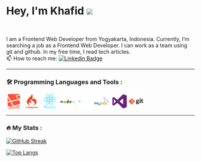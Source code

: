 # Hey, I'm Khafid <img src="https://media.giphy.com/media/hvRJCLFzcasrR4ia7z/giphy.gif" width="30px"/>
<img src="https://komarev.com/ghpvc/?username=khafidme&style=flat-square&color=blue" alt=""/>

I am a Frontend Web Developer from Yogyakarta, Indonesia. Currently, I’m searching a job as a Frontend Web Developer. I can work as a team using git and github. In my free time, I read tech articles.<br>
:mailbox: How to reach me: [![Linkedin Badge](https://img.shields.io/badge/-khafid-blue?style=flat&logo=Linkedin&logoColor=white)](https://id.linkedin.com/in/mkhafid)

---

### :hammer_and_wrench: Programming Languages and Tools :
<div>
  <img src="https://github.com/devicons/devicon/blob/master/icons/laravel/laravel-plain-wordmark.svg" title="Laravel" alt="Laravel" width="40" height="40"/>&nbsp;
  <img src="https://github.com/devicons/devicon/blob/master/icons/codeigniter/codeigniter-plain-wordmark.svg" title="Codeigniter" alt="Codeigniter" width="40" height="40"/>&nbsp;
  <img src="https://github.com/devicons/devicon/blob/master/icons/react/react-original-wordmark.svg" title="React" alt="React" width="40" height="40"/>&nbsp;
  <img src="https://github.com/devicons/devicon/blob/master/icons/nodejs/nodejs-original-wordmark.svg" title="NodeJS" alt="NodeJS" width="40" height="40"/>&nbsp;
  <img src="https://github.com/devicons/devicon/blob/master/icons/tailwindcss/tailwindcss-original-wordmark.svg" title="TailwindCSS" **alt="TailwindCSS" width="40" height="40"/>
  <img src="https://github.com/devicons/devicon/blob/master/icons/mysql/mysql-original-wordmark.svg" title="MySQL"  alt="MySQL" width="40" height="40"/>&nbsp;
  <img src="https://github.com/devicons/devicon/blob/master/icons/visualstudio/visualstudio-plain.svg" title="VisualStudio" **alt="Visualstudio" width="40" height="40"/>
  <img src="https://github.com/devicons/devicon/blob/master/icons/git/git-original-wordmark.svg" title="Git" **alt="Git" width="40" height="40"/>
</div>

---

### :fire: My Stats :
[![GitHub Streak](http://github-readme-streak-stats.herokuapp.com?user=khafidme&theme=dark&background=000000)](https://git.io/streak-stats)

[![Top Langs](https://github-readme-stats.vercel.app/api/top-langs/?username=khafidme&layout=compact&theme=vision-friendly-dark)](https://github.com/anuraghazra/github-readme-stats)
